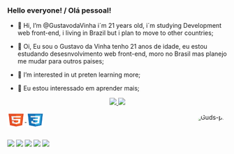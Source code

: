 ### Hello everyone! / Olá pessoal!
  
- 👋 Hi, I’m @GustavodaVinha i´m 21 years old, i´m studying Development web front-end, i living in Brazil but i plan to move to other countries;
- 👋 Oi, Eu sou o Gustavo da Vinha tenho 21 anos de idade, eu estou estudando desesnvolvimento web front-end, moro no Brasil mas planejo me mudar para outros paises;

- 👀 I’m interested in ut preten learning more;  
- 👀 Eu estou interessado em aprender mais;

<div align="center">
  <a href="https://github.com/GustavodaVinha">
  <img height="145em" src="https://github-readme-stats.vercel.app/api?username=GustavodaVinha&show_icons=true&theme=tokyonight&include_all_commits=true&count_private=true"/>
  <img height="120em" src="https://github-readme-stats.vercel.app/api/top-langs/?username=GustavodaVinha&layout=compact&langs_count=7&theme=tokyonight"/>
</div>
  
  <div style="display: inline_block"><br>
  <img align="center" alt="Guds-HTML" height="30" width="40" src="https://raw.githubusercontent.com/devicons/devicon/master/icons/html5/html5-original.svg">
  <img align="center" alt="Guds-CSS" height="30" width="40" src="https://raw.githubusercontent.com/devicons/devicon/master/icons/css3/css3-original.svg">
  <img align="right" alt="Guds-pic" height="225" style="border-radius:50px;" src="https://i.picasion.com/pic92/4bfd2cdd4210d6ad5b721ce69dc887f7.gif">
</div>
  
  ##
  
<div> 
  <a href="https://instagram.com" target="_blank"><img src="https://img.shields.io/badge/-Instagram-%23E4405F?style=for-the-badge&logo=instagram&logoColor=white" target="_blank"></a>
 	<a href="https://www.twitch.tv/gudssssss" target="_blank"><img src="https://img.shields.io/badge/Twitch-9146FF?style=for-the-badge&logo=twitch&logoColor=white" target="_blank"></a>
  <a href = "mailto:gustavovinha722@gmail.com"><img src="https://img.shields.io/badge/-Gmail-%23333?style=for-the-badge&logo=gmail&logoColor=white" target="_blank"></a>
  <a href="https://www.linkedin.com/in/gustavo-da-vinha-7836a6187/" target="_blank"><img src="https://img.shields.io/badge/-LinkedIn-%230077B5?style=for-the-badge&logo=linkedin&logoColor=white" target="_blank"></a> 
  <a href="https://open.spotify.com/user/gustavodavinha" target="_blank"><img src="https://img.shields.io/badge/Spotify-1ED760?&style=for-the-badge&logo=spotify&logoColor=white" target="_blank"></a>

</div>
